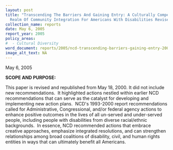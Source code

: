 ```yaml
---
layout: post
title: "Transcending The Barriers And Gaining Entry: A Culturally Competent
  Realm Of Community Integration For Americans With Disabilities Revised"
collection_name: reports
date: May 6, 2005
report_year: 2005
policy_areas:
#  - Cultural Diversity
word_document: reports/2005/ncd-transcending-barriers-gaining-entry-2005.doc
image_alt_text: NA
---
```


May 6, 2005

**S﻿COPE AND PURPOSE:**

This paper is revised and republished from May 18, 2000. It did not include new recommendations.  It highlighted actions nestled within earlier NCD recommendations that can serve as the catalyst for developing and implementing new action plans.  NCD's 1993-2000 report recommendations called for Administrative, Congressional, and/or federal agency actions to enhance positive outcomes in the lives of all un-served and under-served people, including people with disabilities from diverse racial/ethnic backgrounds.  In essence, NCD recommended actions that embrace creative approaches, emphasize integrated resolutions, and can strengthen relationships among broad coalitions of disability, civil, and human rights entities in ways that can ultimately benefit all Americans.
